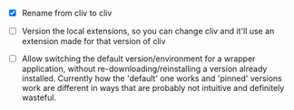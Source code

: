 - [x] Rename from cliv to cliv

- [ ] Version the local extensions, so you can change cliv and it'll use an extension made for that version of cliv

- [ ] Allow switching the default version/environment for a wrapper application, without re-downloading/reinstalling
      a version already installed. Currently how the 'default' one works and 'pinned' versions work are different
      in ways that are probably not intuitive and definitely wasteful.

